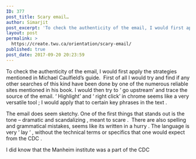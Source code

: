 ```yaml
---
ID: 377
post_title: Scary email…
author: Simarjit
post_excerpt: 'To check the authenticity of the email, I would first apply the strategies mentioned in&nbsp;Michael Caulfield&rsquo;s guide.&nbsp; First of all I would try and find if any other searches of this kind have been done by one of the numerous reliable sites mentioned in his book. I would then try to &lsquo; go upstream&rsquo; and [&hellip;]'
layout: post
permalink: >
  https://create.twu.ca/orientation/scary-email/
published: true
post_date: 2017-09-20 20:23:59
---
```

<p>To check the authenticity of the email, I would first apply the strategies mentioned in Michael Caulfield&#8217;s guide.  First of all I would try and find if any other searches of this kind have been done by one of the numerous reliable sites mentioned in his book. I would then try to &#8216; go upstream&#8217; and trace the source of the email. &#8216; Highlight&#8217; and &#8216; right click&#8217; in chrome seems like a very versatile tool ; I would apply that to certain key phrases in the text .</p>
<p>The email does seem sketchy. One of the first things that stands out is the tone &#8211; dramatic and scandalizing , meant to scare .  There are also spelling and grammatical mistakes, seems like its written in a hurry . The language is very &#8216; lay &#8216; , without the technical terms or specifics that one would expect from the CDC .</p>
<p>I did know that the Manheim institute was a part of the CDC</p>